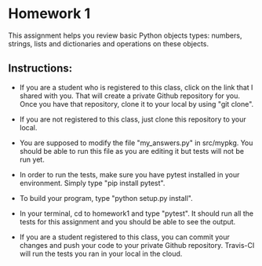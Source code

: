 # Homework 1

This assignment helps you review basic Python objects types: numbers, strings, lists and dictionaries and operations on these objects.

## Instructions:

* If you are a student who is registered to this class, click on the link that I shared with you. That will create a private Github repository for you. Once you have that repository, clone it to your local by using "git clone".

* If you are not registered to this class, just clone this repository to your local.

* You are supposed to modify the file "my_answers.py" in src/mypkg. You should be able to run this file as you are editing it but tests will not be run yet.

* In order to run the tests, make sure you have pytest installed in your environment. Simply type "pip install pytest".

* To build your program, type "python setup.py install".

* In your terminal, cd to homework1 and type "pytest". It should run all the tests for this assignment and you should be able to see the output.

* If you are a student registered to this class, you can commit your changes and push your code to your private Github repository. Travis-CI will run the tests you ran in your local in the cloud.
